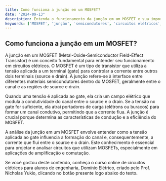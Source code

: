 ```yaml
---
title: Como funciona a junção em um MOSFET?
date: "2024-09-13"
description: Entenda o funcionamento da junção em um MOSFET e sua importância em circuitos elétricos.
keywords: ['MOSFET', 'junção', 'semicondutores', 'circuitos elétricos', 'engenharia']
---
```


## Como funciona a junção em um MOSFET?

A junção em um MOSFET (Metal-Oxide-Semiconductor Field-Effect Transistor) é um conceito fundamental para entender seu funcionamento em circuitos elétricos. O MOSFET é um tipo de transistor que utiliza a tensão aplicada a um terminal (gate) para controlar a corrente entre outros dois terminais (source e drain). A junção refere-se à interface entre diferentes materiais semicondutores dentro do MOSFET, geralmente entre o canal e as regiões de source e drain.

Quando uma tensão é aplicada ao gate, ela cria um campo elétrico que modula a condutividade do canal entre o source e o drain. Se a tensão no gate for suficiente, ela atrai portadores de carga (elétrons ou buracos) para formar um canal condutivo, permitindo que a corrente flua. A junção é crucial porque determina as características de condução e a eficiência do MOSFET.

A análise da junção em um MOSFET envolve entender como a tensão aplicada ao gate influencia a formação do canal e, consequentemente, a corrente que flui entre o source e o drain. Este conhecimento é essencial para projetar e analisar circuitos que utilizam MOSFETs, especialmente em aplicações de amplificação e comutação.

Se você gostou deste conteúdo, conheça o curso online de circuitos elétricos para alunos de engenharia, Domínio Elétrico, criado pelo Prof. Nicholas Yukio, clicando no botão presente logo abaixo do texto.